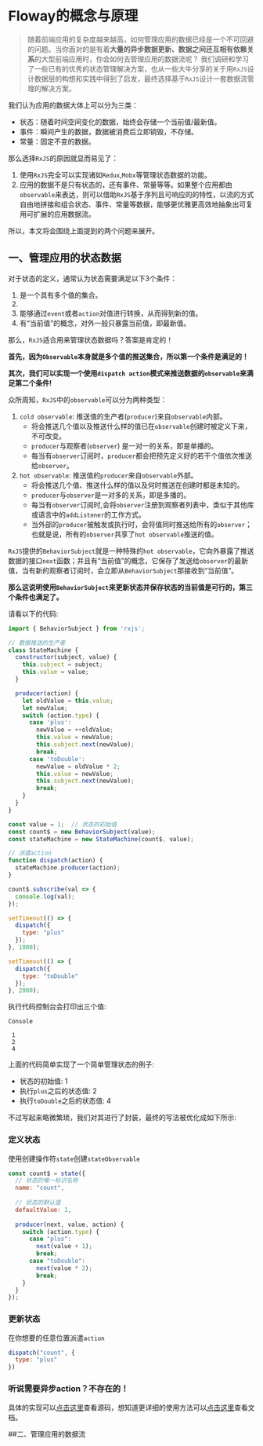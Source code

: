 # Floway的概念与原理

> 随着前端应用的复杂度越来越高，如何管理应用的数据已经是一个不可回避的问题。当你面对的是有着**大量的异步数据更新、数据之间还互相有依赖关系**的大型前端应用时，你会如何去管理应用的数据流呢？
我们调研和学习了一些已有的优秀的状态管理解决方案，也从一些大牛分享的关于用`RxJS`设计数据层的构想和实践中得到了启发，最终选择基于`RxJS`设计一套数据流管理的解决方案。

我们认为应用的数据大体上可以分为三类：
- 状态：随着时间空间变化的数据，始终会存储一个当前值/最新值。
- 事件：瞬间产生的数据，数据被消费后立即销毁，不存储。
- 常量：固定不变的数据。

那么选择`RxJS`的原因就显而易见了：
1. 使用`RxJS`完全可以实现诸如`Redux`,`Mobx`等管理状态数据的功能。
2. 应用的数据不是只有状态的，还有事件、常量等等。如果整个应用都由`observable`来表达，则可以借助`RxJS`基于序列且可响应的的特性，以流的方式自由地拼接和组合状态、事件、常量等数据，能够更优雅更高效地抽象出可复用可扩展的应用数据流。

所以，本文将会围绕上面提到的两个问题来展开。


## 一、管理应用的状态数据

对于状态的定义，通常认为状态需要满足以下3个条件：
1. 是一个具有多个值的集合。
2. 
3. 能够通过`event`或者`action`对值进行转换，从而得到新的值。
4. 有“当前值”的概念，对外一般只暴露当前值，即最新值。

那么，`RxJS`适合用来管理状态数据吗？答案是肯定的！

**首先，因为`Observable`本身就是多个值的推送集合，所以第一个条件是满足的！**

**其次，我们可以实现一个使用`dispatch action`模式来推送数据的`observable`来满足第二个条件!**

众所周知，`RxJS`中的`observable`可以分为两种类型：
1. `cold observable`: 推送值的生产者(`producer`)来自`observable`内部。
    - 将会推送几个值以及推送什么样的值已在`observable`创建时被定义下来，不可改变。
    - `producer`与观察者(`observer`) 是一对一的关系，即是单播的。
    - 每当有`observer`订阅时，`producer`都会把预先定义好的若干个值依次推送给`observer`。
2. `hot observable`: 推送值的`producer`来自`observable`外部。
    - 将会推送几个值、推送什么样的值以及何时推送在创建时都是未知的。
    - `producer`与`observer`是一对多的关系，即是多播的。
    - 每当有`observer`订阅时,会将`observer`注册到观察者列表中，类似于其他库或语言中的`addListener`的工作方式。
    - 当外部的`producer`被触发或执行时，会将值同时推送给所有的`observer`；也就是说，所有的`observer`共享了`hot observable`推送的值。
    
`RxJS`提供的`BehaviorSubject`就是一种特殊的`hot observable`，它向外暴露了推送数据的接口`next`函数；并且有“当前值”的概念，它保存了发送给`observer`的最新值，当有新的观察者订阅时，会立即从`BehaviorSubject`那接收到“当前值”。

**那么这说明使用`BehaviorSubject`来更新状态并保存状态的当前值是可行的，第三个条件也满足了。**

请看以下的代码:

```javascript
import { BehaviorSubject } from 'rxjs';

// 数据推送的生产者
class StateMachine {
  constructor(subject, value) {
    this.subject = subject;
    this.value = value;
  }

  producer(action) {
    let oldValue = this.value;
    let newValue;
    switch (action.type) {
      case 'plus':
        newValue = ++oldValue;
        this.value = newValue;
        this.subject.next(newValue);
        break;
      case 'toDouble':
        newValue = oldValue * 2;
        this.value = newValue;
        this.subject.next(newValue);
        break;
    }
  }
}

const value = 1;  // 状态的初始值
const count$ = new BehaviorSubject(value);
const stateMachine = new StateMachine(count$, value);

// 派遣action
function dispatch(action) {
  stateMachine.producer(action);
}

count$.subscribe(val => {
  console.log(val);
});

setTimeout(() => {
  dispatch({
    type: "plus"
  });
}, 1000);

setTimeout(() => {
  dispatch({
    type: "toDouble"
  });
}, 2000);

```

执行代码控制台会打印出三个值:

```
Console

 1
 2
 4
```

上面的代码简单实现了一个简单管理状态的例子:
- 状态的初始值: 1
- 执行`plus`之后的状态值: 2
- 执行`toDouble`之后的状态值: 4

不过写起来略微繁琐，我们对其进行了封装，最终的写法被优化成如下所示:

### 定义状态

使用创建操作符`state`创建`stateObservable`

```javascript
const count$ = state({
  // 状态的唯一标识名称
  name: "count",
    
  // 状态的默认值
  defaultValue: 1,
    
  producer(next, value, action) {
    switch (action.type) {
      case "plus":
        next(value + 1);
        break;
      case "toDouble":
        next(value * 2);
        break;
    }
  }
});
```

### 更新状态

在你想要的任意位置派遣`action`

```javascript
dispatch("count", {
  type: "plus"
})
```

### 听说需要异步action？不存在的！



具体的实现可以[点击这里](https://github.com/shayeLee/floway/blob/master/src/state.js)查看源码，想知道更详细的使用方法可以[点击这里](https://shayelee.github.io/floway/#/?id=%E4%BD%BF%E7%94%A8%E6%95%99%E7%A8%8B)查看文档。



##二、管理应用的数据流 


